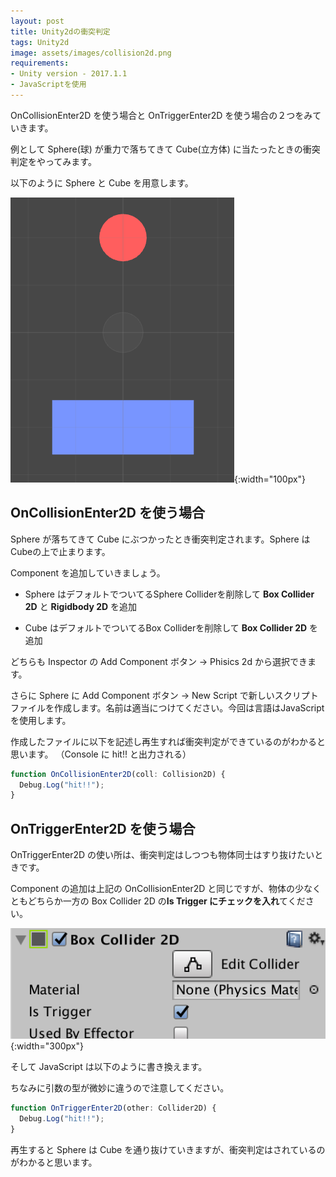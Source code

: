 ```yaml
---
layout: post
title: Unity2dの衝突判定
tags: Unity2d
image: assets/images/collision2d.png
requirements:
- Unity version - 2017.1.1
- JavaScriptを使用
---
```


OnCollisionEnter2D を使う場合と OnTriggerEnter2D を使う場合の２つをみていきます。

例として Sphere(球) が重力で落ちてきて Cube(立方体) に当たったときの衝突判定をやってみます。

以下のように Sphere と Cube を用意します。

![collision2d](/assets/images/collision2d.png "collision2d"){:width="100px"}


## OnCollisionEnter2D を使う場合

Sphere が落ちてきて Cube にぶつかったとき衝突判定されます。Sphere は Cubeの上で止まります。

Component を追加していきましょう。

- Sphere はデフォルトでついてるSphere Colliderを削除して **Box Collider 2D** と **Rigidbody 2D** を追加

- Cube はデフォルトでついてるBox Colliderを削除して **Box Collider 2D** を追加

どちらも Inspector の Add Component ボタン → Phisics 2d から選択できます。

さらに Sphere に Add Component ボタン → New Script で新しいスクリプトファイルを作成します。名前は適当につけてください。今回は言語はJavaScriptを使用します。

作成したファイルに以下を記述し再生すれば衝突判定ができているのがわかると思います。
（Console に hit!! と出力される）

``` javascript
function OnCollisionEnter2D(coll: Collision2D) {
  Debug.Log("hit!!");
}
```

## OnTriggerEnter2D を使う場合

OnTriggerEnter2D の使い所は、衝突判定はしつつも物体同士はすり抜けたいときです。

Component の追加は上記の OnCollisionEnter2D と同じですが、物体の少なくともどちらか一方の Box Collider 2D の**Is Trigger にチェックを入れ**てください。

![Is Trigger](/assets/images/is_trigger.png "is_trigger"){:width="300px"}


そして JavaScript は以下のように書き換えます。

ちなみに引数の型が微妙に違うので注意してください。

``` javascript
function OnTriggerEnter2D(other: Collider2D) {
  Debug.Log("hit!!");
}
```

再生すると Sphere は Cube を通り抜けていきますが、衝突判定はされているのがわかると思います。
